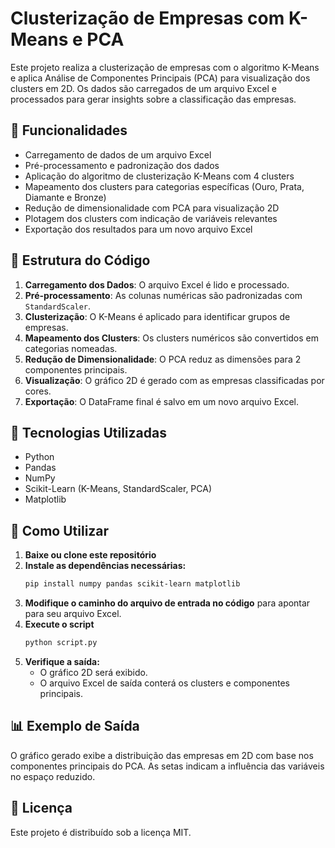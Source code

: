 # Clusterização de Empresas com K-Means e PCA

Este projeto realiza a clusterização de empresas com o algoritmo K-Means e aplica Análise de Componentes Principais (PCA) para visualização dos clusters em 2D. Os dados são carregados de um arquivo Excel e processados para gerar insights sobre a classificação das empresas.

## 📌 Funcionalidades
- Carregamento de dados de um arquivo Excel
- Pré-processamento e padronização dos dados
- Aplicação do algoritmo de clusterização K-Means com 4 clusters
- Mapeamento dos clusters para categorias específicas (Ouro, Prata, Diamante e Bronze)
- Redução de dimensionalidade com PCA para visualização 2D
- Plotagem dos clusters com indicação de variáveis relevantes
- Exportação dos resultados para um novo arquivo Excel

## 📂 Estrutura do Código
1. **Carregamento dos Dados**: O arquivo Excel é lido e processado.
2. **Pré-processamento**: As colunas numéricas são padronizadas com `StandardScaler`.
3. **Clusterização**: O K-Means é aplicado para identificar grupos de empresas.
4. **Mapeamento dos Clusters**: Os clusters numéricos são convertidos em categorias nomeadas.
5. **Redução de Dimensionalidade**: O PCA reduz as dimensões para 2 componentes principais.
6. **Visualização**: O gráfico 2D é gerado com as empresas classificadas por cores.
7. **Exportação**: O DataFrame final é salvo em um novo arquivo Excel.

## 🚀 Tecnologias Utilizadas
- Python
- Pandas
- NumPy
- Scikit-Learn (K-Means, StandardScaler, PCA)
- Matplotlib

## 🔧 Como Utilizar
1. **Baixe ou clone este repositório**
2. **Instale as dependências necessárias:**
   ```bash
   pip install numpy pandas scikit-learn matplotlib
   ```
3. **Modifique o caminho do arquivo de entrada no código** para apontar para seu arquivo Excel.
4. **Execute o script**
   ```bash
   python script.py
   ```
5. **Verifique a saída:**
   - O gráfico 2D será exibido.
   - O arquivo Excel de saída conterá os clusters e componentes principais.

## 📊 Exemplo de Saída
O gráfico gerado exibe a distribuição das empresas em 2D com base nos componentes principais do PCA. As setas indicam a influência das variáveis no espaço reduzido.

## 📄 Licença
Este projeto é distribuído sob a licença MIT.


